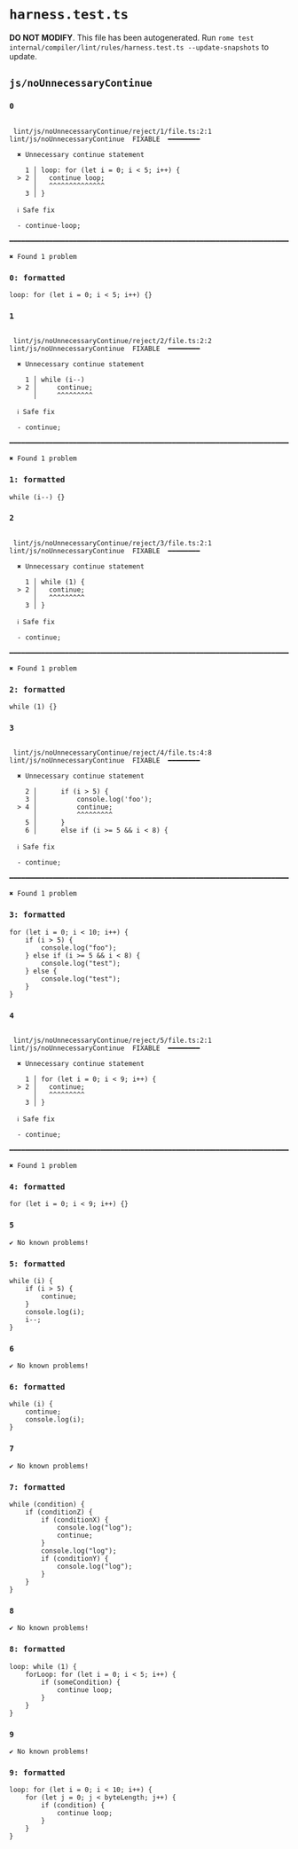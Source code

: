 # `harness.test.ts`

**DO NOT MODIFY**. This file has been autogenerated. Run `rome test internal/compiler/lint/rules/harness.test.ts --update-snapshots` to update.

## `js/noUnnecessaryContinue`

### `0`

```

 lint/js/noUnnecessaryContinue/reject/1/file.ts:2:1 lint/js/noUnnecessaryContinue  FIXABLE  ━━━━━━━━

  ✖ Unnecessary continue statement

    1 │ loop: for (let i = 0; i < 5; i++) {
  > 2 │   continue loop;
      │   ^^^^^^^^^^^^^^
    3 │ }

  ℹ Safe fix

  - continue·loop;

━━━━━━━━━━━━━━━━━━━━━━━━━━━━━━━━━━━━━━━━━━━━━━━━━━━━━━━━━━━━━━━━━━━━━━━━━━━━━━━━━━━━━━━━━━━━━━━━━━━━

✖ Found 1 problem

```

### `0: formatted`

```
loop: for (let i = 0; i < 5; i++) {}

```

### `1`

```

 lint/js/noUnnecessaryContinue/reject/2/file.ts:2:2 lint/js/noUnnecessaryContinue  FIXABLE  ━━━━━━━━

  ✖ Unnecessary continue statement

    1 │ while (i--)
  > 2 │     continue;
      │     ^^^^^^^^^

  ℹ Safe fix

  - continue;

━━━━━━━━━━━━━━━━━━━━━━━━━━━━━━━━━━━━━━━━━━━━━━━━━━━━━━━━━━━━━━━━━━━━━━━━━━━━━━━━━━━━━━━━━━━━━━━━━━━━

✖ Found 1 problem

```

### `1: formatted`

```
while (i--) {}

```

### `2`

```

 lint/js/noUnnecessaryContinue/reject/3/file.ts:2:1 lint/js/noUnnecessaryContinue  FIXABLE  ━━━━━━━━

  ✖ Unnecessary continue statement

    1 │ while (1) {
  > 2 │   continue;
      │   ^^^^^^^^^
    3 │ }

  ℹ Safe fix

  - continue;

━━━━━━━━━━━━━━━━━━━━━━━━━━━━━━━━━━━━━━━━━━━━━━━━━━━━━━━━━━━━━━━━━━━━━━━━━━━━━━━━━━━━━━━━━━━━━━━━━━━━

✖ Found 1 problem

```

### `2: formatted`

```
while (1) {}

```

### `3`

```

 lint/js/noUnnecessaryContinue/reject/4/file.ts:4:8 lint/js/noUnnecessaryContinue  FIXABLE  ━━━━━━━━

  ✖ Unnecessary continue statement

    2 │      if (i > 5) {
    3 │          console.log('foo');
  > 4 │          continue;
      │          ^^^^^^^^^
    5 │      }
    6 │      else if (i >= 5 && i < 8) {

  ℹ Safe fix

  - continue;

━━━━━━━━━━━━━━━━━━━━━━━━━━━━━━━━━━━━━━━━━━━━━━━━━━━━━━━━━━━━━━━━━━━━━━━━━━━━━━━━━━━━━━━━━━━━━━━━━━━━

✖ Found 1 problem

```

### `3: formatted`

```
for (let i = 0; i < 10; i++) {
	if (i > 5) {
		console.log("foo");
	} else if (i >= 5 && i < 8) {
		console.log("test");
	} else {
		console.log("test");
	}
}

```

### `4`

```

 lint/js/noUnnecessaryContinue/reject/5/file.ts:2:1 lint/js/noUnnecessaryContinue  FIXABLE  ━━━━━━━━

  ✖ Unnecessary continue statement

    1 │ for (let i = 0; i < 9; i++) {
  > 2 │   continue;
      │   ^^^^^^^^^
    3 │ }

  ℹ Safe fix

  - continue;

━━━━━━━━━━━━━━━━━━━━━━━━━━━━━━━━━━━━━━━━━━━━━━━━━━━━━━━━━━━━━━━━━━━━━━━━━━━━━━━━━━━━━━━━━━━━━━━━━━━━

✖ Found 1 problem

```

### `4: formatted`

```
for (let i = 0; i < 9; i++) {}

```

### `5`

```
✔ No known problems!

```

### `5: formatted`

```
while (i) {
	if (i > 5) {
		continue;
	}
	console.log(i);
	i--;
}

```

### `6`

```
✔ No known problems!

```

### `6: formatted`

```
while (i) {
	continue;
	console.log(i);
}

```

### `7`

```
✔ No known problems!

```

### `7: formatted`

```
while (condition) {
	if (conditionZ) {
		if (conditionX) {
			console.log("log");
			continue;
		}
		console.log("log");
		if (conditionY) {
			console.log("log");
		}
	}
}

```

### `8`

```
✔ No known problems!

```

### `8: formatted`

```
loop: while (1) {
	forLoop: for (let i = 0; i < 5; i++) {
		if (someCondition) {
			continue loop;
		}
	}
}

```

### `9`

```
✔ No known problems!

```

### `9: formatted`

```
loop: for (let i = 0; i < 10; i++) {
	for (let j = 0; j < byteLength; j++) {
		if (condition) {
			continue loop;
		}
	}
}

```
